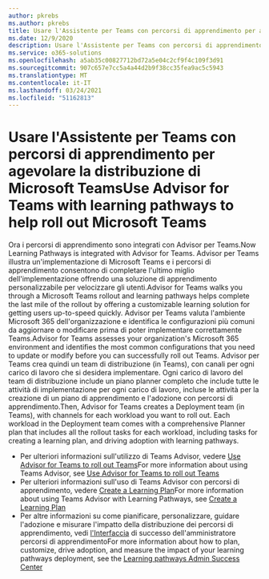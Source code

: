 ```yaml
---
author: pkrebs
ms.author: pkrebs
title: Usare l'Assistente per Teams con percorsi di apprendimento per agevolare la distribuzione di Microsoft Teams
ms.date: 12/9/2020
description: Usare l'Assistente per Teams con percorsi di apprendimento per agevolare la distribuzione di Microsoft Teams
ms.service: o365-solutions
ms.openlocfilehash: a5ab35c00827712bd72a5e04c2cf9f4c109f3d91
ms.sourcegitcommit: 907c657e7cc5a4a44d2b9f38cc35fea9ac5c5943
ms.translationtype: MT
ms.contentlocale: it-IT
ms.lasthandoff: 03/24/2021
ms.locfileid: "51162813"
---
```

# <a name="use-advisor-for-teams-with-learning-pathways-to-help-roll-out-microsoft-teams"></a><span data-ttu-id="2eccd-103">Usare l'Assistente per Teams con percorsi di apprendimento per agevolare la distribuzione di Microsoft Teams</span><span class="sxs-lookup"><span data-stu-id="2eccd-103">Use Advisor for Teams with learning pathways to help roll out Microsoft Teams</span></span>
<span data-ttu-id="2eccd-104">Ora i percorsi di apprendimento sono integrati con Advisor per Teams.</span><span class="sxs-lookup"><span data-stu-id="2eccd-104">Now Learning Pathways is integrated with Advisor for Teams.</span></span> <span data-ttu-id="2eccd-105">Advisor per Teams illustra un'implementazione di Microsoft Teams e i percorsi di apprendimento consentono di completare l'ultimo miglio dell'implementazione offrendo una soluzione di apprendimento personalizzabile per velocizzare gli utenti.</span><span class="sxs-lookup"><span data-stu-id="2eccd-105">Advisor for Teams walks you through a Microsoft Teams rollout and learning pathways helps complete the last mile of the rollout by offering a customizable learning solution for getting users up-to-speed quickly.</span></span> <span data-ttu-id="2eccd-106">Advisor per Teams valuta l'ambiente Microsoft 365 dell'organizzazione e identifica le configurazioni più comuni da aggiornare o modificare prima di poter implementare correttamente Teams.</span><span class="sxs-lookup"><span data-stu-id="2eccd-106">Advisor for Teams assesses your organization's Microsoft 365 environment and identifies the most common configurations that you need to update or modify before you can successfully roll out Teams.</span></span> <span data-ttu-id="2eccd-107">Advisor per Teams crea quindi un team di distribuzione (in Teams), con canali per ogni carico di lavoro che si desidera implementare. Ogni carico di lavoro del team di distribuzione include un piano planner completo che include tutte le attività di implementazione per ogni carico di lavoro, incluse le attività per la creazione di un piano di apprendimento e l'adozione con percorsi di apprendimento.</span><span class="sxs-lookup"><span data-stu-id="2eccd-107">Then, Advisor for Teams creates a Deployment team (in Teams), with channels for each workload you want to roll out. Each workload in the Deployment team comes with a comprehensive Planner plan that includes all the rollout tasks for each workload, including tasks for creating a learning plan, and driving adoption with learning pathways.</span></span>

- <span data-ttu-id="2eccd-108">Per ulteriori informazioni sull'utilizzo di Teams Advisor, vedere [Use Advisor for Teams to roll out Teams](/microsoftteams/use-advisor-teams-roll-out)</span><span class="sxs-lookup"><span data-stu-id="2eccd-108">For more information about using Teams Advisor, see [Use Advisor for Teams to roll out Teams](/microsoftteams/use-advisor-teams-roll-out)</span></span>
- <span data-ttu-id="2eccd-109">Per ulteriori informazioni sull'uso di Teams Advisor con percorsi di apprendimento, vedere [Create a Learning Plan](/microsoftteams/use-advisor-teams-roll-out#create-a-learning-plan)</span><span class="sxs-lookup"><span data-stu-id="2eccd-109">For more information about using Teams Advisor with Learning Pathways, see [Create a Learning Plan](/microsoftteams/use-advisor-teams-roll-out#create-a-learning-plan)</span></span>
- <span data-ttu-id="2eccd-110">Per altre informazioni su come pianificare, personalizzare, guidare l'adozione e misurare l'impatto della distribuzione dei percorsi di apprendimento, vedi [l'Interfaccia](custom_successcenter.md) di successo dell'amministratore percorsi di apprendimento</span><span class="sxs-lookup"><span data-stu-id="2eccd-110">For more information about how to plan, customize, drive adoption, and measure the impact of your learning pathways deployment, see the [Learning pathways Admin Success Center](custom_successcenter.md)</span></span>